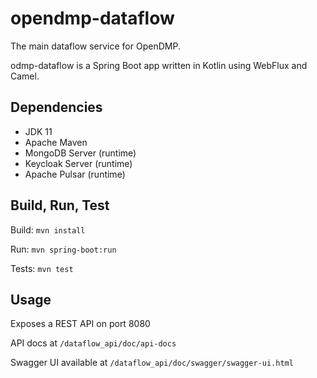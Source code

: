 # opendmp-dataflow

The main dataflow service for OpenDMP.

odmp-dataflow is a Spring Boot app written in Kotlin using WebFlux and Camel.

## Dependencies

- JDK 11
- Apache Maven
- MongoDB Server (runtime)
- Keycloak Server (runtime)
- Apache Pulsar (runtime)

## Build, Run, Test

Build: `mvn install`

Run: `mvn spring-boot:run`

Tests: `mvn test`

## Usage
Exposes a REST API on port 8080

API docs at `/dataflow_api/doc/api-docs`

Swagger UI available at `/dataflow_api/doc/swagger/swagger-ui.html`